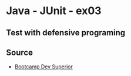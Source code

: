 # Java - JUnit - ex03
## Test with defensive programing

## Source

<ul>
  <li><a href="https://devsuperior.com.br/">Bootcamp Dev Superior</li>
</ul>
